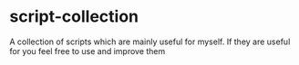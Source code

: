 # script-collection
A collection of scripts which are mainly useful for myself. If they are useful for you feel free to use and improve them

